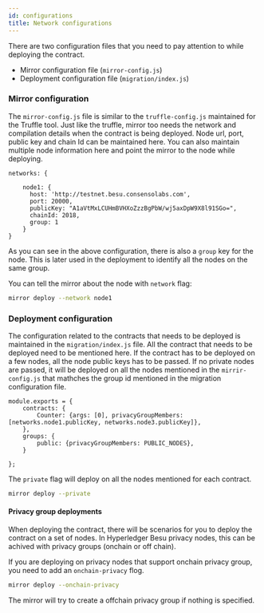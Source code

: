 ```yaml
---
id: configurations
title: Network configurations
---
```


There are two configuration files that you need to pay attention to while deploying the contract.

* Mirror configuration file (`mirror-config.js`)
* Deployment configuration file (`migration/index.js`)



### Mirror configuration

The `mirror-config.js` file is similar to the `truffle-config.js` maintained for the Truffle tool. Just like the
truffle, mirror too needs the network and compilation details when the contract is being deployed. Node url, port, public key and chain Id can be maintained here. You can also maintain multiple node information here and point the mirror to the node while deploying.

```
networks: {

    node1: {
      host: 'http://testnet.besu.consensolabs.com',
      port: 20000,
      publicKey: "A1aVtMxLCUHmBVHXoZzzBgPbW/wj5axDpW9X8l91SGo=",
      chainId: 2018,
      group: 1
    }
}
```

As you can see in the above configuration, there is also a `group` key for the node. This is later used in the deployment to identify all the nodes on the same group.

You can tell the mirror about the node with `network` flag:

```bash
mirror deploy --network node1
```

### Deployment configuration

The configuration related to the contracts that needs to be deployed is maintained in the `migration/index.js` file. All the contract that needs to be deployed need to be mentioned here. If the contract has to be deployed 
on a few nodes, all the node public keys has to be passed. If no private nodes are passed, it will be deployed 
on all the nodes mentioned in the `mirrir-config.js` that mathches the group id mentioned in the migration configuration file.

```
module.exports = {
    contracts: {
        Counter: {args: [0], privacyGroupMembers: [networks.node1.publicKey, networks.node3.publicKey]},
    },
    groups: {
        public: {privacyGroupMembers: PUBLIC_NODES},
    }

};
```

The `private` flag will deploy on all the nodes mentioned for each contract.

```bash
mirror deploy --private
```

#### Privacy group deployments

When deploying the contract, there will be scenarios for you to deploy the contract on a set of nodes.
In Hyperledger Besu privacy nodes, this can be achived with privacy groups (onchain or off chain).

If you are deploying on privacy nodes that support onchain privacy group, you need to add an `onchain-privacy` flog.

```bash
mirror deploy --onchain-privacy
```

 The mirror will try to create a offchain privacy group if nothing is specified.


